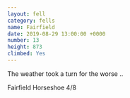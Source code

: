 ```yaml
---
layout: fell
category: fells
name: Fairfield
date: 2019-08-29 13:00:00 +0000
number: 13
height: 873
climbed: Yes
---
```

The weather took a turn for the worse ..

Fairfield Horseshoe 4/8

